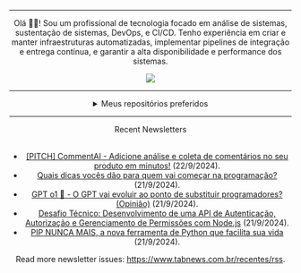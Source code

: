 <div align="center">
<hr>
<p>Olá 👋🏾! Sou um profissional de tecnologia focado em análise de sistemas, sustentação de sistemas, DevOps, e CI/CD. Tenho experiência em criar e manter infraestruturas automatizadas, implementar pipelines de integração e entrega contínua, e garantir a alta disponibilidade e performance dos sistemas.</p>
  <img src="https://media.giphy.com/media/yAGIvCiwPJn5C/giphy.gif">
<hr>
  <details>
  <summary>Meus repositórios preferidos</summary>
  <br />
  Alguns dos meus melhores repositórios:
  <br />
<br />
  <ul><li><a href=https://github.com/KubeNerd/aluratube target="_blank" rel="noopener noreferrer">KubeNerd/aluratube</a> (<b>0</b> ✨ and <b>0</b> 🍴): Aluratube - Desenvolvido durante a imersão React da Alura no final de 2022</li><li><a href=https://github.com/KubeNerd/nlw-ia target="_blank" rel="noopener noreferrer">KubeNerd/nlw-ia</a> (<b>0</b> ✨ and <b>0</b> 🍴): Projeto desenvolvido durante a NLW IA - Usando a API da OPENAI</li><li><a href=https://github.com/KubeNerd/nlw-journey-ia target="_blank" rel="noopener noreferrer">KubeNerd/nlw-journey-ia</a> (<b>0</b> ✨ and <b>0</b> 🍴): NLW IA - Agent de viagens usando python + langchain + GPT</li>
<li>More coming soon :).</li>
</ul>
  </details>
  <hr/>
    <summary>Recent Newsletters</summary>
  <br />
  <ul>
    <li><a href=https://www.tabnews.com.br/rBressanS/pitch-commentai-adicione-analise-e-coleta-de-comentarios-no-seu-produto-em-minutos target="_blank" rel="noopener noreferrer">[PITCH] CommentAI - Adicione análise e coleta de comentários no seu produto em minutos!</a> (22/9/2024).</li><li><a href=https://www.tabnews.com.br/Eduardosantos/quais-dicas-voces-dao-para-quem-vai-comecar-na-programacao target="_blank" rel="noopener noreferrer">Quais dicas vocês dão para quem vai começar na programação?</a> (21/9/2024).</li><li><a href=https://www.tabnews.com.br/Rodrigodejesusfg/gpt-o1-o-gpt-vai-evoluir-ao-ponto-de-substituir-programadores-opiniao target="_blank" rel="noopener noreferrer">GPT o1 🍓 - O GPT vai evoluir ao ponto de substituir programadores? (Opinião)</a> (21/9/2024).</li><li><a href=https://www.tabnews.com.br/santiagosouto/desafio-tecnico-desenvolvimento-de-uma-api-de-autenticacao-autorizacao-e-gerenciamento-de-permissoes-com-node-js target="_blank" rel="noopener noreferrer">Desafio Técnico: Desenvolvimento de uma API de Autenticação, Autorização e Gerenciamento de Permissões com Node.js</a> (21/9/2024).</li><li><a href=https://www.tabnews.com.br/RafaelBESO/pip-nunca-mais-a-nova-ferramenta-de-python-que-facilita-sua-vida target="_blank" rel="noopener noreferrer">PIP NUNCA MAIS, a nova ferramenta de Python que facilita sua vida</a> (21/9/2024).</li>
  </ul>
<p>Read more newsletter issues: <a href="https://www.tabnews.com.br/recentes/rss">https://www.tabnews.com.br/recentes/rss</a>.</p>
  </details>
